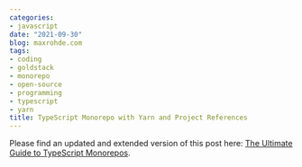 ```yaml
---
categories:
- javascript
date: "2021-09-30"
blog: maxrohde.com
tags:
- coding
- goldstack
- monorepo
- open-source
- programming
- typescript
- yarn
title: TypeScript Monorepo with Yarn and Project References
---
```


Please find an updated and extended version of this post here: [The Ultimate Guide to TypeScript Monorepos](https://maxrohde.com/2021/11/20/the-ultimate-guide-to-typescript-monorepos/).